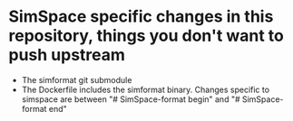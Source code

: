 # SimSpace specific changes in this repository, things you don't want to push upstream

- The simformat git submodule
- The Dockerfile includes the simformat binary. Changes specific to simspace are between "# SimSpace-format begin" and "# SimSpace-format end"
